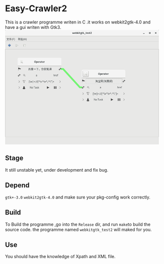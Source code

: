 Easy-Crawler2
============
This is a crawler programme writen in C .it works on webkit2gtk-4.0 and have a gui writen with Gtk3.
![](https://github.com/macos2/Easy-Crawler2/blob/master/webkitgtk_test2/screen-shoot.png)

Stage
------
It still unstable yet, under development and fix bug. 

Depend
------
`gtk+-3.0` `webkit2gtk-4.0`
and make sure your pkg-config work correctly.

Build
-----
To Build the programme ,go into the `Release` dir, and run `make`to build the source code. the programme named `webkitgtk_test2` will maked for you.

Use
-----
You should have the knowledge of Xpath and XML file.

